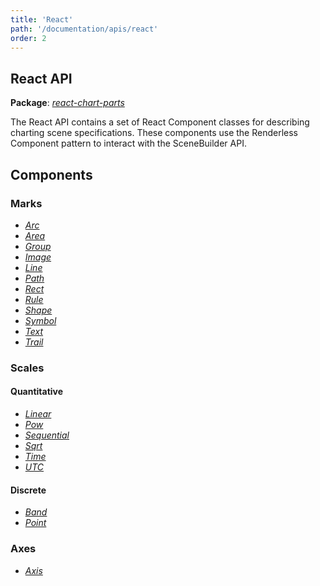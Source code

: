 ```yaml
---
title: 'React'
path: '/documentation/apis/react'
order: 2
---
```


## React API

**Package**: [_react-chart-parts_](/apidocs/client/react/index.html)

The React API contains a set of React Component classes for describing charting scene specifications.
These components use the Renderless Component pattern to interact with the SceneBuilder API.

## Components

### Marks

- [_Arc_](/apidocs/client/react/modules/_marks_arc_.html)
- [_Area_](/apidocs/client/react/modules/_marks_area_.html)
- [_Group_](/apidocs/client/react/modules/_marks_group_.html)
- [_Image_](/apidocs/client/react/modules/_marks_image_.html)
- [_Line_](/apidocs/client/react/modules/_marks_line_.html)
- [_Path_](/apidocs/client/react/modules/_marks_path_.html)
- [_Rect_](/apidocs/client/react/modules/_marks_rect_.html)
- [_Rule_](/apidocs/client/react/modules/_marks_rule_.html)
- [_Shape_](/apidocs/client/react/modules/_marks_shape_.html)
- [_Symbol_](/apidocs/client/react/modules/_marks_symbol_.html)
- [_Text_](/apidocs/client/react/modules/_marks_text_.html)
- [_Trail_](/apidocs/client/react/modules/_marks_trail_.html)

### Scales

#### Quantitative

- [_Linear_](/apidocs/client/react/modules/_scales_quantitative_linearscale_.html)
- [_Pow_](/apidocs/client/react/modules/_scales_quantitative_powscale_.html)
- [_Sequential_](/apidocs/client/react/modules/_scales_quantitative_sequentialscale_.html)
- [_Sqrt_](/apidocs/client/react/modules/_scales_quantitative_sqrtscale_.html)
- [_Time_](/apidocs/client/react/modules/_scales_quantitative_timescale_.html)
- [_UTC_](/apidocs/client/react/modules/_scales_quantitative_utcscale_.html)

#### Discrete

- [_Band_](/apidocs/client/react/modules/_scales_discrete_bandscale_.html)
- [_Point_](/apidocs/client/react/modules/_scales_discrete_pointscale_.html)

### Axes

- [_Axis_](/apidocs/client/react/modules/_axis_.html)
